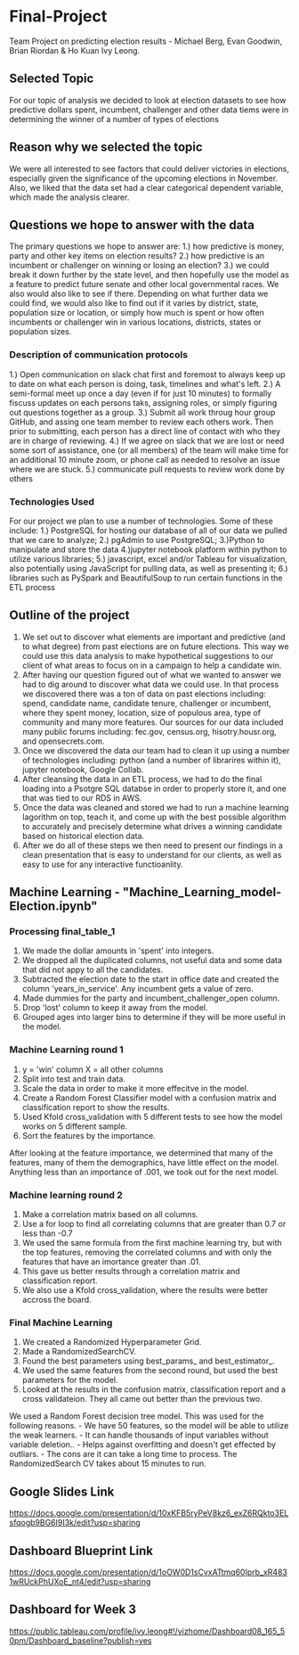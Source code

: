 # Final-Project
Team Project on predicting election results - Michael Berg, Evan Goodwin, Brian Riordan & Ho Kuan Ivy Leong.
## Selected Topic
For our topic of analysis we decided to look at election datasets to see how predictive dollars spent, incumbent, challenger and other data tiems were in determining the winner of a number of types of elections
## Reason why we selected the topic
We were all interested to see factors that could deliver victories in elections, especially given the significance of the upcoming elections in November. Also, we liked that the data set had a clear categorical dependent variable, which made the analysis clearer.
## Questions we hope to answer with the data
The primary questions we hope to answer are: 1.) how predictive is money, party and other key items on election results? 2.) how predictive is an incumbent or challenger on winning or losing an election? 3.) we could break it down further by the state level, and then hopefully use the model as a feature to predict future senate and other local governmental races. We also would also like to see if there. Depending on what further data we could find, we would also like to find out if it varies by district, state, population size or location, or simply how much is spent or how often incumbents or challenger win in various locations, districts, states or population sizes.
### Description of communication protocols
1.) Open communication on slack chat first and foremost to always keep up to date on what each person is doing, task, timelines and what's left.
2.) A semi-formal meet up once a day (even if for just 10 minutes) to formally fiscuss updates on each persons taks, assigning roles, or simply figuring out questions together as a group.
3.) Submit all work throug hour group GitHub, and assing one team member to review each others work. Then prior to submitting, each person has a direct line of contact with who they are in charge of reviewing.
4.) If we agree on slack that we are lost or need some sort of assistance, one (or all members) of the team will make time for an additional 10 minute zoom, or phone call as needed to resolve an issue where we are stuck.
5.) communicate pull requests to review work done by others
### Technologies Used
For our project we plan to use a number of technologies. Some of these include: 1.) PostgreSQL for hosting our database of all of our data we pulled that we care to analyze; 2.) pgAdmin to use PostgreSQL; 3.)Python to manipulate and store the data 4.)jupyter notebook platform within python to utilize various libraries; 5.) javascript, excel and/or Tableau for visualization, also potentially using JavaScript for pulling data, as well as presenting it; 6.) libraries such as PySpark and BeautifulSoup to run certain functions in the ETL process
## Outline of the project
1. We set out to discover what elements are important and predictive (and to what degree) from past elections are on future elections. This way we could use this data analysis to make hypothetical suggestions to our client of what areas to focus on in a campaign to help a candidate win.
2. After having our question figured out of what we wanted to answer we had to dig around to discover what data we could use. In that process we discovered there was a ton of data on past elections including: spend, candidate name, candidate tenure, challenger or incumbent, where they spent money, location, size of populous area, type of community and many more features. Our sources for our data included many public forums including: fec.gov, census.org, hisotry.housr.org, and opensecrets.com.
3. Once we discovered the data our team had to clean it up using a number of technologies including: python (and a number of librarires within it), jupyter notebook, Google Collab.
4. After cleansing the data in an ETL process, we had to do the final loading into a Psotgre SQL databse in order to properly store it, and one that was tied to our RDS in AWS.
5. Once the data was cleaned and stored we had to run a machine learning lagorithm on top, teach it, and come up with the best possible algorithm to accurately and precisely determine what drives a winning candidate based on historical election data.
6. After we do all of these steps we then need to present our findings in a clean presentation that is easy to understand for our clients, as well as easy to use for any interactive functioanlity.

## Machine Learning - "Machine_Learning_model-Election.ipynb"
### Processing final_table_1
1. We made the dollar amounts in 'spent' into integers.
2. We dropped all the duplicated columns, not useful data and some data that did not appy to all the candidates.
3. Subtracted the election date to the start in office date and created the column 'years_in_service'.  Any incumbent gets a value of zero.
4. Made dummies for the party and incumbent_challenger_open column.
5. Drop 'lost' column to keep it away from the model.
6. Grouped ages into larger bins to determine if they will be more useful in the model.
### Machine Learning round 1
1.  y = 'win' column
    X = all other columns
2. Split into test and train data. 
3. Scale the data in order to make it more effecitve in the model.
4. Create a Random Forest Classifier model with a confusion matrix and classification report to show the results.
5. Used Kfold cross_validation with 5 different tests to see how the model works on 5 different sample.
6. Sort the features by the importance.

After looking at the feature importance, we determined that many of the features, many of them the demographics, have little effect on the model.
Anything less than an importance of .001, we took out for the next model. 

### Machine learning round 2
1. Make a correlation matrix based on all columns.
2. Use a for loop to find all correlating columns that are greater than 0.7 or less than -0.7
3. We used the same formula from the first machine learning try, but with the top features, removing the correlated columns and with only the features that have an imortance greater than .01.
4. This gave us better results through a correlation matrix and classification report.
5.  We also use a Kfold cross_validation, where the results were better accross the board.

### Final Machine Learning
1. We created a Randomized Hyperparameter Grid.
2. Made a RandomizedSearchCV.
3. Found the best parameters using best_params_ and best_estimator_.
4. We used the same features from the second round, but used the best parameters for the model.  
5. Looked at the results in the confusion matrix, classification report and a cross validateion.  They all came out better than the previous two.

 We used a Random Forest decision tree model.  This was used for the following reasons.
      - We have 50 features, so the model will be able to utilize the weak learners.
      - It can handle thousands of input variables without variable deletion..
      - Helps against overfitting and doesn't get effected by outliars.
      - The cons are it can take a long time to process.  The RandomizedSearch CV takes about 15 minutes to run.

## Google Slides Link
https://docs.google.com/presentation/d/10xKFB5ryPeV8kz6_exZ6RQkto3ELsfqogb9BG6I9I3k/edit?usp=sharing

## Dashboard Blueprint Link
https://docs.google.com/presentation/d/1oOW0D1sCvxATtmq60Iprb_xR4831wRUckPhUXoE_nt4/edit?usp=sharing

## Dashboard for Week 3
https://public.tableau.com/profile/ivy.leong#!/vizhome/Dashboard08_165_50pm/Dashboard_baseline?publish=yes
